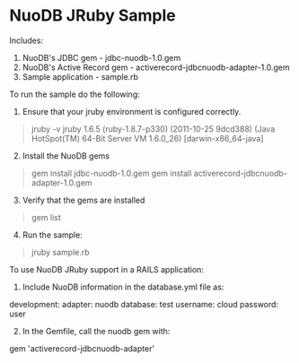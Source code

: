 NuoDB JRuby Sample
==================

Includes: 
1. NuoDB's JDBC gem - jdbc-nuodb-1.0.gem
2. NuoDB's Active Record gem - activerecord-jdbcnuodb-adapter-1.0.gem
3. Sample application - sample.rb

To run the sample do the following:

1. Ensure that your jruby environment is configured correctly.  

> jruby -v
jruby 1.6.5 (ruby-1.8.7-p330) (2011-10-25 9dcd388) (Java HotSpot(TM) 64-Bit Server VM 1.6.0_26) [darwin-x86_64-java]

2. Install the NuoDB gems

> gem install jdbc-nuodb-1.0.gem
> gem install activerecord-jdbcnuodb-adapter-1.0.gem

3. Verify that the gems are installed

> gem list

4. Run the sample:

> jruby sample.rb


To use NuoDB JRuby support in a RAILS application:

1. Include NuoDB information in the database.yml file as:

development:
  adapter: nuodb
  database: test
  username: cloud
  password: user

2. In the Gemfile, call the nuodb gem with:

gem 'activerecord-jdbcnuodb-adapter'
